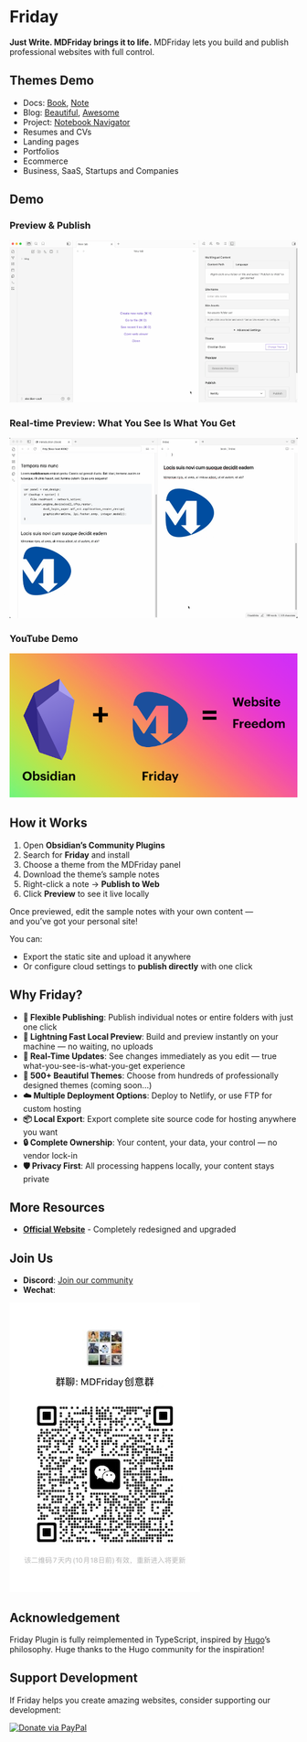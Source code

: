 # Friday

**Just Write. MDFriday brings it to life.** MDFriday lets you build and publish professional websites with full control.

## Themes Demo

- Docs: [Book](https://theme-book.mdfriday.com/), [Note](https://theme-note.mdfriday.com/)
- Blog: [Beautiful](https://theme-beautiful.mdfriday.com/), [Awesome](https://theme-awesome.mdfriday.com/)
- Project: [Notebook Navigator](https://theme-ob-plugin.mdfriday.com/)
- Resumes and CVs
- Landing pages
- Portfolios
- Ecommerce
- Business, SaaS, Startups and Companies

## Demo

### Preview & Publish
![Preview & Publish](demo/full.gif)

### Real-time Preview: What You See Is What You Get
![Real-time preview demonstration](demo/see-get.gif)

### YouTube Demo
[![YouTube Demo](demo/ob+friday.png)](https://youtu.be/2maPgW5uDCI?si=VfRf9kapGSZLHYzG)

## How it Works

1. Open **Obsidian’s Community Plugins**
2. Search for **Friday** and install
3. Choose a theme from the MDFriday panel
4. Download the theme’s sample notes
5. Right-click a note → **Publish to Web**
6. Click **Preview** to see it live locally

Once previewed, edit the sample notes with your own content —  
and you’ve got your personal site!

You can:
- Export the static site and upload it anywhere
- Or configure cloud settings to **publish directly** with one click

## Why Friday?

- **📝 Flexible Publishing**: Publish individual notes or entire folders with just one click
- **🚀 Lightning Fast Local Preview**: Build and preview instantly on your machine — no waiting, no uploads
- **👀 Real-Time Updates**: See changes immediately as you edit — true what-you-see-is-what-you-get experience  
- **🎨 500+ Beautiful Themes**: Choose from hundreds of professionally designed themes (coming soon...)
- **☁️ Multiple Deployment Options**: Deploy to Netlify, or use FTP for custom hosting
- **📦 Local Export**: Export complete site source code for hosting anywhere you want
- **🔒 Complete Ownership**: Your content, your data, your control — no vendor lock-in
- **🛡️ Privacy First**: All processing happens locally, your content stays private

## More Resources

- **[Official Website](https://mdfriday.com)** - Completely redesigned and upgraded

## Join Us

- **Discord**: [Join our community](https://discord.gg/hzRZDVeD)
- **Wechat**: 

![Wechat QR Code](demo/mdfriday-wechat.jpg)


## Acknowledgement

Friday Plugin is fully reimplemented in TypeScript, inspired by [Hugo](https://gohugo.io/)’s philosophy. 
Huge thanks to the Hugo community for the inspiration!

## Support Development

If Friday helps you create amazing websites, consider supporting our development:

[![Donate via PayPal](https://www.paypal.com/en_US/i/btn/btn_donate_LG.gif)](https://paypal.me/mdfriday?country.x=C2&locale.x=zh_XC)
